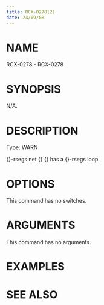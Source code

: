 ```yaml
---
title: RCX-0278(2)
date: 24/09/08
---
```


# NAME

RCX-0278 - RCX-0278

# SYNOPSIS

N/A.

# DESCRIPTION

Type: WARN

{}-rsegs net {} {} has a {}-rsegs loop

# OPTIONS

This command has no switches.

# ARGUMENTS

This command has no arguments.

# EXAMPLES

# SEE ALSO
